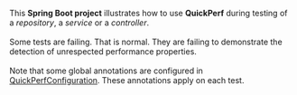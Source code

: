 This **Spring Boot project** illustrates how to use **QuickPerf** during testing of a *repository*, a *service* or a *controller*.<br><br>
Some tests are failing. That is normal. They are failing to demonstrate the detection of unrespected performance properties.<br><br>
Note that some global annotations are configured in [QuickPerfConfiguration](https://github.com/quick-perf/springboot-junit4-examples/blob/master/src/test/java/org/quickperf/QuickPerfConfiguration.java). These annotations apply on each test.
